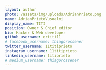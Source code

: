```yaml
---
layout: author
photo: /assets/img/uploads/AdrianPrieto.png
name: AdrianPrietoVusoalmi
display_name: TITI 
position: Owner & Chief editor
bio: Hacker & Web developer
github_username: ertiti11
# facebook_username: thiagorossener
twitter_username: 11titiprieto
instagram_username: 11titiprieto
linkedin_username: titiprieto
# medium_username: thiagorossener
---
```

